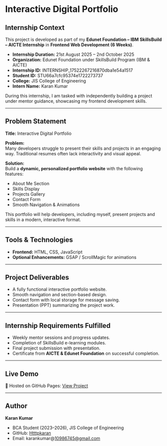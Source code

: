 # Interactive Digital Portfolio

## Internship Context  
This project is developed as part of my **Edunet Foundation – IBM SkillsBuild – AICTE Internship** in **Frontend Web Development (6 Weeks)**.  
- **Internship Duration:** 21st August 2025 – 2nd October 2025  
- **Organization:** Edunet Foundation under SkillsBuild Program (IBM & AICTE)  
- **Internship ID:** INTERNSHIP_17522267216870dba1e54a1517  
- **Student ID:** STU66a7cfc95374e1722273737  
- **College:** JIS College of Engineering  
- **Intern Name:** Karan Kumar  

During this internship, I am tasked with independently building a project under mentor guidance, showcasing my frontend development skills.

---

## Problem Statement  
**Title:** Interactive Digital Portfolio  

**Problem:**  
Many developers struggle to present their skills and projects in an engaging way. Traditional resumes often lack interactivity and visual appeal.  

**Solution:**  
Build a **dynamic, personalized portfolio website** with the following features:  
- About Me Section  
- Skills Display  
- Projects Gallery  
- Contact Form  
- Smooth Navigation & Animations  

This portfolio will help developers, including myself, present projects and skills in a modern, interactive format.

---

## Tools & Technologies  
- **Frontend:** HTML, CSS, JavaScript  
- **Optional Enhancements:** GSAP / ScrollMagic for animations  

---

## Project Deliverables  
- A fully functional interactive portfolio website.  
- Smooth navigation and section-based design.  
- Contact form with local storage for message saving.  
- Presentation (PPT) summarizing the project work.  

---

## Internship Requirements Fulfilled  
- Weekly mentor sessions and progress updates.  
- Completion of SkillsBuild e-learning modules.  
- Final project submission with presentation.  
- Certificate from **AICTE & Edunet Foundation** on successful completion.  

---

## Live Demo  
🔗 Hosted on GitHub Pages: [View Project](https://htttpkaran.github.io/edunet-frontend-project-karan/)  

---

## Author  
**Karan Kumar**  
- BCA Student (2023–2026), JIS College of Engineering  
- GitHub: [Htttpkaran](https://github.com/Htttpkaran)  
- Email: karankumar@10986745@gmail.com  
